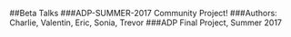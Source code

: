 ##Beta Talks 
###ADP-SUMMER-2017 Community Project!
###Authors: Charlie, Valentin, Eric, Sonia, Trevor
###ADP Final Project, Summer 2017